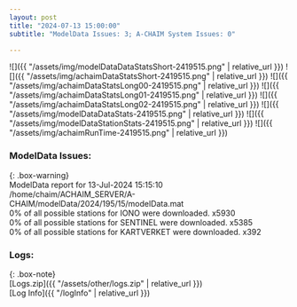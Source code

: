 ```yaml
---
layout: post
title: "2024-07-13 15:00:00"
subtitle: "ModelData Issues: 3; A-CHAIM System Issues: 0"

---
```


![]({{ "/assets/img/modelDataDataStatsShort-2419515.png" | relative_url }})
![]({{ "/assets/img/achaimDataStatsShort-2419515.png" | relative_url }})
![]({{ "/assets/img/achaimDataStatsLong00-2419515.png" | relative_url }})
![]({{ "/assets/img/achaimDataStatsLong01-2419515.png" | relative_url }})
![]({{ "/assets/img/achaimDataStatsLong02-2419515.png" | relative_url }})
![]({{ "/assets/img/modelDataDataStats-2419515.png" | relative_url }})
![]({{ "/assets/img/modelDataStationStats-2419515.png" | relative_url }})
![]({{ "/assets/img/achaimRunTime-2419515.png" | relative_url }})


### ModelData Issues:  
  
{: .box-warning}  
 ModelData report for 13-Jul-2024 15:15:10   
 /home/chaim/ACHAIM_SERVER/A-CHAIM/modelData/2024/195/15/modelData.mat   
 0% of all possible stations for IONO were downloaded. x5930   
 0% of all possible stations for SENTINEL were downloaded. x5385   
 0% of all possible stations for KARTVERKET were downloaded. x392   
  


### Logs:  
  
{: .box-note}  
[Logs.zip]({{ "/assets/other/logs.zip" | relative_url }})  
[Log Info]({{ "/logInfo" | relative_url }})  
